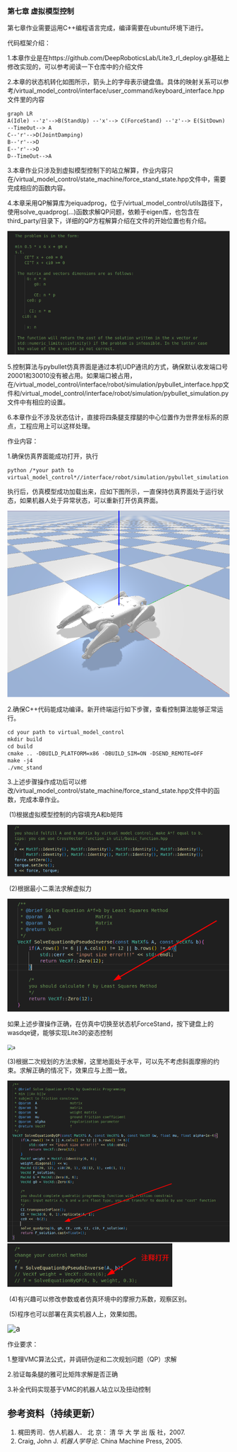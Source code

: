 ### 第七章 虚拟模型控制

第七章作业需要运用C++编程语言完成，编译需要在ubuntu环境下进行。

代码框架介绍：

1.本章作业是在https://github.com/DeepRoboticsLab/Lite3_rl_deploy.git基础上修改实现的，可以参考阅读一下仓库中的介绍文件

2.本章的状态机转化如图所示，箭头上的字母表示键盘值。具体的映射关系可以参考/virtual_model_control/interface/user_command/keyboard_interface.hpp文件里的内容

```mermaid
graph LR
A(Idle) --'z'-->B(StandUp) --'x'--> C(ForceStand) --'z'--> E(SitDown) --TimeOut--> A
C--'r'-->D(JointDamping)
B--'r'-->D
E--'r'-->D
D--TimeOut-->A
```

3.本章作业只涉及到虚拟模型控制下的站立解算，作业内容只在/virtual_model_control/state_machine/force_stand_state.hpp文件中，需要完成相应的函数内容。

4.本章采用QP解算库为eiquadprog，位于/virtual_model_control/utils路径下，使用solve_quadprog(...)函数求解QP问题，依赖于eigen库，也包含在third_party/目录下，详细的QP方程解算介绍在文件的开始位置也有介绍。

<img src="./doc/eiquadprog.png" alt="a" style="zoom:80%;" />

5.控制算法与pybullet仿真界面是通过本机UDP通讯的方式，确保默认收发端口号20001和30010没有被占用。如果端口被占用，在/virtual_model_control/interface/robot/simulation/pybullet_interface.hpp文件和/virtual_model_control/interface/robot/simulation/pybullet_simulation.py文件中有相应的设置。

6.本章作业不涉及状态估计，直接将四条腿支撑腿的中心位置作为世界坐标系的原点，工程应用上可以这样处理。



作业内容：

1.确保仿真界面能成功打开，执行

```shell
python /*your path to virtual_model_control*//interface/robot/simulation/pybullet_simulation.py
```

执行后，仿真模型成功加载出来，应如下图所示，一直保持仿真界面处于运行状态，如果机器人处于异常状态，可以重新打开仿真界面。

<img src="./doc/pybullet_init_pos.png" alt="a" style="zoom:75%;" />

2.确保C++代码能成功编译。新开终端运行如下步骤，查看控制算法能够正常运行。

```shell
cd your path to virtual_model_control
mkdir build
cd build
cmake .. -DBUILD_PLATFORM=x86 -DBUILD_SIM=ON -DSEND_REMOTE=OFF
make -j4
./vmc_stand
```

3.上述步骤操作成功后可以修改/virtual_model_control/state_machine/force_stand_state.hpp文件中的函数，完成本章作业。

​	(1)根据虚拟模型控制的内容填充A和b矩阵

<img src="./doc/A_and_b.png" alt="a" style="zoom:90%;" />

​	(2)根据最小二乘法求解虚拟力

<img src="./doc/vmc_lsm.png" alt="a" style="zoom:75%;" />

​	如果上述步骤操作正确，在仿真中切换至状态机ForceStand，按下键盘上的wasdqe键，能够实现Lite3的姿态控制

<img src="./doc/force_stand.gif" alt="a" style="zoom:75%;" />

​	(3)根据二次规划的方法求解，这里地面处于水平，可以先不考虑斜面摩擦的约束。求解正确的情况下，效果应与上图一致。

<img src="./doc/vmc_qp.png" alt="a" style="zoom:75%;" />

<img src="./doc/change_method.png" alt="a" style="zoom:75%;" />

​	(4)有兴趣可以修改参数或者仿真环境中的摩擦力系数，观察区别。

​	(5)程序也可以部署在真实机器人上，效果如图。

<img src="./doc/force_stand_real.gif" alt="a" style="zoom:120%;" />


作业要求：

1.整理VMC算法公式，并调研伪逆和二次规划问题（QP）求解

2.验证每条腿的雅可比矩阵求解是否正确

3.补全代码实现基于VMC的机器人站立以及扭动控制

## 参考资料（持续更新）

1. 梶田秀司．仿人机器人． 北 京： 清 华 大 学 出 版 社，2007.
2. Craig, John J. *机器人学导论*. China Machine Press, 2005.

